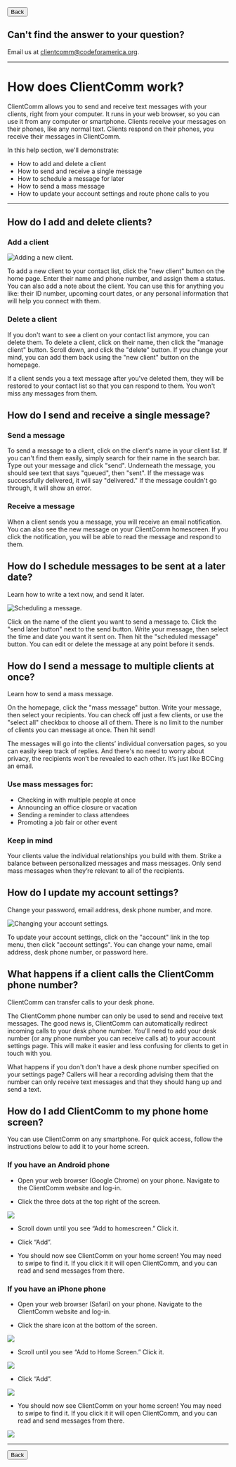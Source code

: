 <input type="button" value="Back" onclick="window.history.back()" /> 

## Can't find the answer to your question?
Email us at clientcomm@codeforamerica.org.

---

# How does ClientComm work?

ClientComm allows you to send and receive text messages with your clients, right from your computer. It runs in your web browser, so you can use it from any computer or smartphone. Clients receive your messages on their phones, like any normal text. Clients respond on their phones, you receive their messages in ClientComm.

In this help section, we'll demonstrate:
- How to add and delete a client
- How to send and receive a single message
- How to schedule a message for later
- How to send a mass message
- How to update your account settings and route phone calls to you

---

## How do I add and delete clients?

### Add a client

![Adding a new client.](https://raw.githubusercontent.com/codeforamerica/clientcommfaq/master/assets/images/addclient.gif)

To add a new client to your contact list, click the "new client" button on the home page. Enter their name and phone number, and assign them a status. You can also add a note about the client. You can use this for anything you like: their ID number, upcoming court dates, or any personal information that will help you connect with them. 

### Delete a client
If you don't want to see a client on your contact list anymore, you can delete them. To delete a client, click on their name, then click the "manage client" button. Scroll down, and click the "delete" button. If you change your mind, you can add them back using the "new client" button on the homepage.

If a client sends you a text message after you've deleted them, they will be restored to your contact list so that you can respond to them. You won't miss any messages from them.

## How do I send and receive a single message?

### Send a message

To send a message to a client, click on the client's name in your client list. If you can't find them easily, simply search for their name in the search bar. Type out your message and click "send". Underneath the message, you should see text that says "queued", then "sent". If the message was successfully delivered, it will say "delivered." If the message couldn't go through, it will show an error. 

### Receive a message

When a client sends you a message, you will receive an email notification. You can also see the new message on your ClientComm homescreen. If you click the notification, you will be able to read the message and respond to them. 


## How do I schedule messages to be sent at a later date?
Learn how to write a text now, and send it later.

![Scheduling a message.](https://raw.githubusercontent.com/codeforamerica/clientcommfaq/master/assets/images/scheduledmessage.gif)

Click on the name of the client you want to send a message to. Click the "send later button" next to the send button. Write your message, then select the time and date you want it sent on. Then hit the "scheduled message" button. You can edit or delete the message at any point before it sends.


## How do I send a message to multiple clients at once?
Learn how to send a mass message.

On the homepage, click the "mass message" button. Write your message, then select your recipients. You can check off just a few clients, or use the "select all" checkbox to choose all of them. There is no limit to the number of clients you can message at once. Then hit send!

The messages will go into the clients’ individual conversation pages, so you can easily keep track of replies. And there's no need to worry about privacy, the recipients won’t be revealed to each other. It’s just like BCCing an email.

### Use mass messages for:
  - Checking in with multiple people at once
  - Announcing an office closure or vacation
  - Sending a reminder to class attendees
  - Promoting a job fair or other event
  
### Keep in mind

Your clients value the individual relationships you build with them. Strike a balance between personalized messages and mass messages. Only send mass messages when they’re relevant to all of the recipients.





## How do I update my account settings?

Change your password, email address, desk phone number, and more.

![Changing your account settings.](https://raw.githubusercontent.com/codeforamerica/clientcommfaq/master/assets/images/accountsettings.gif)


To update your account settings, click on the "account" link in the top menu, then click "account settings". You can change your name, email address, desk phone number, or password here.


## What happens if a client calls the ClientComm phone number?
ClientComm can transfer calls to your desk phone.

The ClientComm phone number can only be used to send and receive text messages. The good news is, ClientComm can automatically redirect incoming calls to your desk phone number. You'll need to add your desk number (or any phone number you can receive calls at) to your account settings page. This will make it easier and less confusing for clients to get in touch with you.

What happens if you don't don't have a desk phone number specified on your settings page? Callers will hear a recording advising them that the number can only receive text messages and that they should hang up and send a text.


## How do I add ClientComm to my phone home screen?
You can use ClientComm on any smartphone. For quick access, follow the instructions below to add it to your home screen.

### If you have an Android phone
* Open your web browser (Google Chrome) on your phone. Navigate to the ClientComm website and log-in.

* Click the three dots at the top right of the screen. 

![](https://raw.githubusercontent.com/clientcommfaq/assets/images/android1.jpg)

* Scroll down until you see “Add to homescreen.” Click it.

* Click “Add”.

* You should now see ClientComm on your home screen! You may need to swipe to find it. If you click it it will open ClientComm, and you can read and send messages from there.

### If you have an iPhone phone
* Open your web browser (Safari) on your phone. Navigate to the ClientComm website and log-in.

* Click the share icon at the bottom of the screen. 

![](https://raw.githubusercontent.com/codeforamerica/clientcommfaq/master/assets/images/iphone1.png)

* Scroll until you see “Add to Home Screen.” Click it.

![](https://raw.githubusercontent.com/codeforamerica/clientcommfaq/master/assets/images/iphone2.png)

* Click “Add”.

![](https://raw.githubusercontent.com/codeforamerica/clientcommfaq/master/assets/images/iphone3.png)

* You should now see ClientComm on your home screen! You may need to swipe to find it. If you click it it will open ClientComm, and you can read and send messages from there.

![](https://raw.githubusercontent.com/codeforamerica/clientcommfaq/master/assets/images/iphone4.png)

---

<input type="button" value="Back" onclick="window.history.back()" /> 
